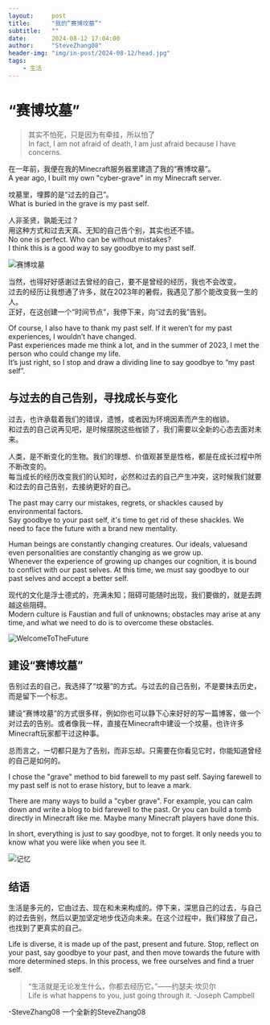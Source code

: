 ```yaml
---
layout:     post
title:      "我的“赛博坟墓”"
subtitle:   ""
date:       2024-08-12 17:04:00
author:     "SteveZhang08"
header-img: "img/in-post/2024-08-12/head.jpg"
tags:
    - 生活
---
```


# “赛博坟墓”
> 其实不怕死，只是因为有牵挂，所以怕了  
> In fact, I am not afraid of death, I am just afraid because I have concerns.

在一年前，我便在我的Minecraft服务器里建造了我的“赛博坟墓”。    
A year ago, I built my own "cyber-grave" in my Minecraft server.

坟墓里，埋葬的是“过去的自己”。   
What is buried in the grave is my past self.   

人非圣贤，孰能无过？  
用这种方式和过去天真、无知的自己告个别，其实也还不错。  
No one is perfect. Who can be without mistakes?  
I think this is a good way to say goodbye to my past self.

![赛博坟墓](https://world.our-soviet.cn/static/picture/photo-6.jpg)

当然，也得好好感谢过去曾经的自己，要不是曾经的经历，我也不会改变。  
过去的经历让我想通了许多，就在2023年的暑假，我遇见了那个能改变我一生的人。  
正好，在这创建一个“时间节点”，我停下来，向“过去的我”告别。  

Of course, I also have to thank my past self. If it weren’t for my past experiences, I wouldn’t have changed.  
Past experiences made me think a lot, and in the summer of 2023, I met the person who could change my life.  
It’s just right, so I stop and draw a dividing line to say goodbye to “my past self”.

## 与过去的自己告别，寻找成长与变化
过去，也许承载着我们的错误，遗憾，或者因为环境因素而产生的枷锁。  
和过去的自己说再见吧，是时候摆脱这些枷锁了，我们需要以全新的心态去面对未来。  

人类，是不断变化的生物。我们的理想、价值观甚至是性格，都是在成长过程中所不断改变的。  
每当成长的经历改变我们的认知时，必然和过去的自己产生冲突，这时候我们就要和过去的自己告别，去接纳更好的自己。  

The past may carry our mistakes, regrets, or shackles caused by environmental factors.  
Say goodbye to your past self, it's time to get rid of these shackles. We need to face the future with a brand new mentality.

Human beings are constantly changing creatures. Our ideals, values ​​and even personalities are constantly changing as we grow up.  
Whenever the experience of growing up changes our cognition, it is bound to conflict with our past selves. At this time, we must say goodbye to our past selves and accept a better self.

现代的文化是浮士德式的，充满未知；阻碍可能随时出现，我们要做的，就是去跨越这些阻碍。  
Modern culture is Faustian and full of unknowns; obstacles may arise at any time, and what we need to do is to overcome these obstacles.

![WelcomeToTheFuture](https://stevezhang08.github.io/web.github.io/img/in-post/2024-08-12/WelcomToTheFuture.jpg)

## 建设“赛博坟墓”
告别过去的自己，我选择了“坟墓”的方式。与过去的自己告别，不是要抹去历史，而是留下一个标志。

建设“赛博坟墓”的方式很多样，例如你也可以静下心来好好的写一篇博客，做一个对过去的告别。或者像我一样，直接在Minecraft中建设一个坟墓，也许许多Minecraft玩家都干过这种事。

总而言之，一切都只是为了告别，而非忘却。只需要在你看见它时，你能知道曾经的自己是如何的。

I chose the "grave" method to bid farewell to my past self. Saying farewell to my past self is not to erase history, but to leave a mark.  

There are many ways to build a "cyber grave". For example, you can calm down and write a blog to bid farewell to the past. Or you can build a tomb directly in Minecraft like me. Maybe many Minecraft players have done this.  

In short, everything is just to say goodbye, not to forget. It only needs you to know what you were like when you see it.

![记忆](https://stevezhang08.github.io/web.github.io/img/in-post/2024-08-12/ram.jpg)

## 结语

生活是多元的，它由过去、现在和未来构成的。停下来，深思自己的过去，与自己的过去告别，然后以更加坚定地步伐迈向未来。在这个过程中，我们释放了自己，也找到了更真实的自己。  

Life is diverse, it is made up of the past, present and future. Stop, reflect on your past, say goodbye to your past, and then move towards the future with more determined steps. In this process, we free ourselves and find a truer self.

> “生活就是无论发生什么，你都去经历它。”——约瑟夫·坎贝尔  
> Life is what happens to you, just going through it. -Joseph Campbell

-SteveZhang08 一个全新的SteveZhang08
